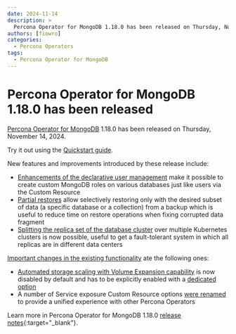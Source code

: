```yaml
---
date: 2024-11-14
description: >
  Percona Operator for MongoDB 1.18.0 has been released on Thursday, November 14, 2024.
authors: [fiowro]
categories:
  - Percona Operators
tags:
  - Percona Operator for MongoDB
---
```


# Percona Operator for MongoDB 1.18.0 has been released

<!-- more -->

[Percona Operator for MongoDB](https://docs.percona.com/percona-operator-for-mongodb/) 1.18.0 has been released on Thursday, November 14, 2024.

Try it out using the [Quickstart guide](https://docs.percona.com/percona-operator-for-mongodb/quickstart.html).

New features and improvements introduced by these release include:

* [Enhancements of the declarative user management](https://docs.percona.com/percona-operator-for-mongodb/users.html#custom-mongodb-roles) make it possible to create custom MongoDB roles on various databases just like users via the Custom Resource
* [Partial restores](https://docs.percona.com/percona-operator-for-mongodb/backups-restore.html#selective-restore) allow selectively restoring only with the desired subset of data (a specific database or a collection) from a backup which is useful to reduce time on restore operations when fixing corrupted data fragment
* [Splitting the replica set of the database cluster](https://docs.percona.com/percona-operator-for-mongodb/replication-multi-dc.html) over multiple Kubernetes clusters is now possible, useful to get a fault-tolerant system in which all replicas are in different data centers

[Important changes in the existing functionality](https://docs.percona.com/percona-operator-for-mongodb/RN/Kubernetes-Operator-for-PSMONGODB-RN1.18.0.html#deprecation-rename-and-removal) ate the following ones:

* [Automated storage scaling with Volume Expansion capability](https://docs.percona.com/percona-operator-for-mongodb/scaling.html#automated-scaling-with-volume-expansion-capability) is now disabled by default and has to be explicitly enabled with a [dedicated option](https://docs.percona.com/percona-operator-for-mongodb/operator.html#enablevolumeexpansion)
* A number of Service exposure Custom Resource options [were renamed](https://docs.percona.com/percona-operator-for-mongodb/RN/Kubernetes-Operator-for-PSMONGODB-RN1.18.0.html#deprecation-rename-and-removal) to provide a unified experience with other Percona Operators

Learn more in Percona Operator for MongoDB 1.18.0 [release notes](https://docs.percona.com/percona-operator-for-mongodb/RN/Kubernetes-Operator-for-PSMONGODB-RN1.18.0.html){:target="_blank"}.
